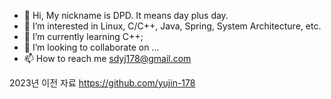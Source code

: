 - 👋 Hi, My nickname is DPD. It means day plus day.
- 👀 I’m interested in Linux, C/C++, Java, Spring, System Architecture, etc.
- 🌱 I’m currently learning C++;
- 💞️ I’m looking to collaborate on ...
- 📫 How to reach me sdyj178@gmail.com

<!---
yj178/yj178 is a ✨ special ✨ repository because its `README.md` (this file) appears on your GitHub profile.
You can click the Preview link to take a look at your changes.
--->

2023년 이전 자료 https://github.com/yujin-178

